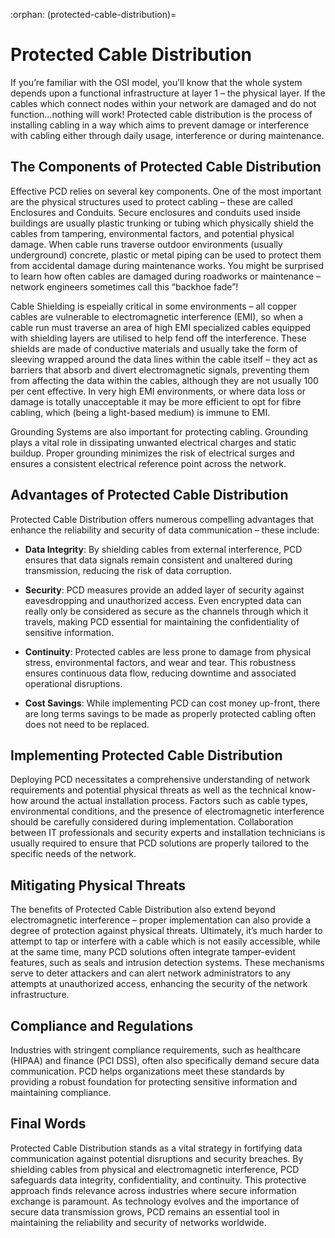 :orphan:
(protected-cable-distribution)=

# Protected Cable Distribution

If you’re familiar with the OSI model, you’ll know that the whole system depends upon a functional infrastructure at layer 1 – the physical layer. If the cables which connect nodes within your network are damaged and do not function…nothing will work! Protected cable distribution is the process of installing cabling in a way which aims to prevent damage or interference with cabling either through daily usage, interference or during maintenance. 

 

## The Components of Protected Cable Distribution

Effective PCD relies on several key components. One of the most important are the physical structures used to protect cabling – these are called Enclosures and Conduits. Secure enclosures and conduits used inside buildings are usually plastic trunking or tubing which physically shield the cables from tampering, environmental factors, and potential physical damage. When cable runs traverse outdoor environments (usually underground) concrete, plastic or metal piping can be used to protect them from accidental damage during maintenance works. You might be surprised to learn how often cables are damaged during roadworks or maintenance – network engineers sometimes call this “backhoe fade”! 

Cable Shielding is espeially critical in some environments – all copper cables are vulnerable to electromagnetic interference (EMI), so when a cable run must traverse an area of high EMI specialized cables equipped with shielding layers are utilised to help fend off the interference. These shields are made of conductive materials and usually take the form of sleeving wrapped around the data lines within the cable itself – they act as barriers that absorb and divert electromagnetic signals, preventing them from affecting the data within the cables, although they are not usually 100 per cent effective. In very high EMI environments, or where data loss or damage is totally unacceptable it may be more efficient to opt for fibre cabling, which (being a light-based medium) is immune to EMI. 

Grounding Systems are also important for protecting cabling. Grounding plays a vital role in dissipating unwanted electrical charges and static buildup. Proper grounding minimizes the risk of electrical surges and ensures a consistent electrical reference point across the network.

 

## Advantages of Protected Cable Distribution

Protected Cable Distribution offers numerous compelling advantages that enhance the reliability and security of data communication – these include:

- **Data Integrity**: By shielding cables from external interference, PCD ensures that data signals remain consistent and unaltered during transmission, reducing the risk of data corruption.

- **Security**: PCD measures provide an added layer of security against eavesdropping and unauthorized access. Even encrypted data can really only be considered as secure as the channels through which it travels, making PCD essential for maintaining the confidentiality of sensitive information.

- **Continuity**: Protected cables are less prone to damage from physical stress, environmental factors, and wear and tear. This robustness ensures continuous data flow, reducing downtime and associated operational disruptions.

-  **Cost Savings**: While implementing PCD can cost money up-front, there are long terms savings to be made as properly protected cabling often does not need to be replaced. 

  

## Implementing Protected Cable Distribution

Deploying PCD necessitates a comprehensive understanding of network requirements and potential physical threats as well as the technical know-how around the actual installation process. Factors such as cable types, environmental conditions, and the presence of electromagnetic interference should be carefully considered during implementation. Collaboration between IT professionals and security experts and installation technicians is usually required to ensure that  PCD solutions are properly tailored to the specific needs of the network.



## Mitigating Physical Threats

The benefits of Protected Cable Distribution also extend beyond electromagnetic interference – proper implementation can also provide a degree of protection against physical threats. Ultimately, it’s much harder to attempt to tap or interfere with a cable which is not easily accessible, while at the same time, many PCD solutions often integrate tamper-evident features, such as seals and intrusion detection systems. These mechanisms serve to deter attackers and can alert network administrators to any attempts at unauthorized access, enhancing the security of the network infrastructure.

 

## Compliance and Regulations

Industries with stringent compliance requirements, such as healthcare (HIPAA) and finance (PCI DSS), often also specifically demand secure data communication. PCD helps organizations meet these standards by providing a robust foundation for protecting sensitive information and maintaining compliance.

## Final Words

Protected Cable Distribution stands as a vital strategy in fortifying data communication against potential disruptions and security breaches. By shielding cables from physical and electromagnetic interference, PCD safeguards data integrity, confidentiality, and continuity. This protective approach finds relevance across industries where secure information exchange is paramount. As technology evolves and the importance of secure data transmission grows, PCD remains an essential tool in maintaining the reliability and security of networks worldwide.

 
